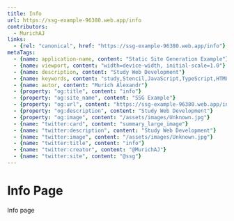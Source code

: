 ```yaml
---
title: Info
url: https://ssg-example-96380.web.app/info
contributors:
  - MurichAJ
links:
  - {rel: "canonical", href: "https://ssg-example-96380.web.app/info"}
metaTags: 
  - {name: application-name, content: "Static Site Generation Example"}
  - {name: viewport, content: "width=device-width, initial-scale=1.0"}
  - {name: description, content: "Study Web Development"}
  - {name: keywords, content: "study,Stencil,JavaScript,TypeScript,HTML,SSG"}
  - {name: autor, content: "Murich Alexandr"}
  - {property: "og:title", content: "info"}
  - {property: "og:site_name", content: "SSG Example"}
  - {property: "og:url", content: "https://ssg-example-96380.web.app/info"}
  - {property: "og:description", content: "Study Web Development"}
  - {property: "og:image", content: "/assets/images/Unknown.jpg"}
  - {name: "twitter:card", content: "summary_large_image"}
  - {name: "twitter:description", content: "Study Web Development"}
  - {name: "twitter:image", content: "/assets/images/Unknown.jpg"}
  - {name: "twitter:title", content: "info"}
  - {name: "twitter:creator", content: "@MurichAJ"}
  - {name: "twitter:site", content: "@ssg"}
---
```


# Info Page

Info page
